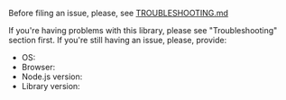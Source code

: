 Before filing an issue, please, see [TROUBLESHOOTING.md](TROUBLESHOOTING.md)

If you're having problems with this library, please see "Troubleshooting" section first.
If you're still having an issue, please, provide:

* OS:
* Browser:
* Node.js version:
* Library version:
